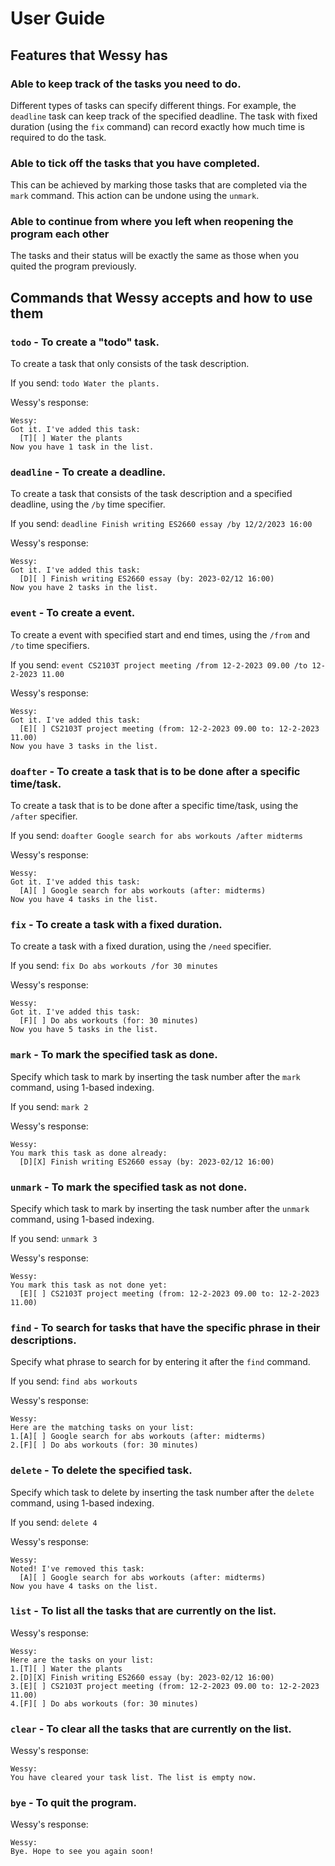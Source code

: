# User Guide

## Features that Wessy has 

### Able to keep track of the tasks you need to do.
Different types of tasks can specify different things. 
For example, the `deadline` task can keep track of the specified deadline.
The task with fixed duration (using the `fix` command) can record exactly how much time is required to do the task.

### Able to tick off the tasks that you have completed.
This can be achieved by marking those tasks that are completed via the `mark` command. This action can be undone using the `unmark`.

### Able to continue from where you left when reopening the program each other
The tasks and their status will be exactly the same as those when you quited the program previously.

## Commands that Wessy accepts and how to use them

### `todo` - To create a "todo" task.
To create a task that only consists of the task description.

If you send: `todo Water the plants.`

Wessy's response:
```
Wessy:
Got it. I've added this task:
  [T][ ] Water the plants
Now you have 1 task in the list.
```

### `deadline` - To create a deadline.
To create a task that consists of the task description and a specified deadline, using the `/by` time specifier.

If you send: `deadline Finish writing ES2660 essay /by 12/2/2023 16:00`

Wessy's response:
```
Wessy:
Got it. I've added this task:
  [D][ ] Finish writing ES2660 essay (by: 2023-02/12 16:00)
Now you have 2 tasks in the list.
```

### `event` - To create a event.
To create a event with specified start and end times, using the `/from` and `/to` time specifiers.

If you send:
`event CS2103T project meeting /from 12-2-2023 09.00 /to 12-2-2023 11.00`

Wessy's response:
```
Wessy:
Got it. I've added this task:
  [E][ ] CS2103T project meeting (from: 12-2-2023 09.00 to: 12-2-2023 11.00)
Now you have 3 tasks in the list.
```

### `doafter` - To create a task that is to be done after a specific time/task.
To create a task that is to be done after a specific time/task, using the `/after` specifier.

If you send: `doafter Google search for abs workouts /after midterms`

Wessy's response:
```
Wessy:
Got it. I've added this task:
  [A][ ] Google search for abs workouts (after: midterms)
Now you have 4 tasks in the list.
```

### `fix` - To create a task with a fixed duration.
To create a task with a fixed duration, using the `/need` specifier.

If you send:
`fix Do abs workouts /for 30 minutes`

Wessy's response:
```
Wessy:
Got it. I've added this task:
  [F][ ] Do abs workouts (for: 30 minutes)
Now you have 5 tasks in the list.
```

### `mark` - To mark the specified task as done.
Specify which task to mark by inserting the task number after the `mark` command, using 1-based indexing.

If you send: `mark 2`

Wessy's response:
```
Wessy:
You mark this task as done already:
  [D][X] Finish writing ES2660 essay (by: 2023-02/12 16:00)
```

### `unmark` - To mark the specified task as not done.
Specify which task to mark by inserting the task number after the `unmark` command, using 1-based indexing.

If you send: `unmark 3`

Wessy's response:
```
Wessy:
You mark this task as not done yet:
  [E][ ] CS2103T project meeting (from: 12-2-2023 09.00 to: 12-2-2023 11.00)
```

### `find` - To search for tasks that have the specific phrase in their descriptions.
Specify what phrase to search for by entering it after the `find` command.

If you send: `find abs workouts`

Wessy's response:
```
Wessy:
Here are the matching tasks on your list:
1.[A][ ] Google search for abs workouts (after: midterms)
2.[F][ ] Do abs workouts (for: 30 minutes)
```

### `delete` - To delete the specified task.
Specify which task to delete by inserting the task number after the `delete` command, using 1-based indexing.

If you send: `delete 4`

Wessy's response:
```
Wessy:
Noted! I've removed this task:
  [A][ ] Google search for abs workouts (after: midterms)
Now you have 4 tasks on the list.
```

### `list` - To list all the tasks that are currently on the list.

Wessy's response:
```
Wessy:
Here are the tasks on your list:
1.[T][ ] Water the plants
2.[D][X] Finish writing ES2660 essay (by: 2023-02/12 16:00)
3.[E][ ] CS2103T project meeting (from: 12-2-2023 09.00 to: 12-2-2023 11.00)
4.[F][ ] Do abs workouts (for: 30 minutes)
```

### `clear` - To clear all the tasks that are currently on the list.

Wessy's response:
```
Wessy:
You have cleared your task list. The list is empty now.
```

### `bye` - To quit the program.

Wessy's response:
```
Wessy:
Bye. Hope to see you again soon!
```